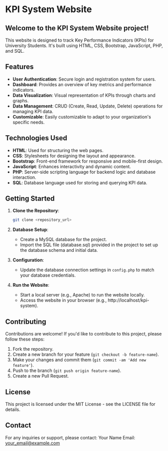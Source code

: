 # KPI System Website

## Welcome to the KPI System Website project!
This website is designed to track Key Performance Indicators (KPIs) for University Students. It's built using HTML, CSS, Bootstrap, JavaScript, PHP, and SQL.

## Features
- **User Authentication**: Secure login and registration system for users.
- **Dashboard**: Provides an overview of key metrics and performance indicators.
- **Data Visualization**: Visual representation of KPIs through charts and graphs.
- **Data Management**: CRUD (Create, Read, Update, Delete) operations for managing KPI data.
- **Customizable**: Easily customizable to adapt to your organization's specific needs.

## Technologies Used
- **HTML**: Used for structuring the web pages.
- **CSS**: Stylesheets for designing the layout and appearance.
- **Bootstrap**: Front-end framework for responsive and mobile-first design.
- **JavaScript**: Enhances interactivity and dynamic content.
- **PHP**: Server-side scripting language for backend logic and database interaction.
- **SQL**: Database language used for storing and querying KPI data.

## Getting Started
1. **Clone the Repository**: 
   ```bash
   git clone <repository_url>
   
2. **Database Setup**:
   - Create a MySQL database for the project.
   - Import the SQL file (database.sql) provided in the project to set up the database schema and initial data.
   
3. **Configuration**:
   - Update the database connection settings in `config.php` to match your database credentials.
   
4. **Run the Website**:
   - Start a local server (e.g., Apache) to run the website locally.
   - Access the website in your browser (e.g., http://localhost/kpi-system).

## Contributing
Contributions are welcome! If you'd like to contribute to this project, please follow these steps:
1. Fork the repository.
2. Create a new branch for your feature (`git checkout -b feature-name`).
3. Make your changes and commit them (`git commit -am 'Add new feature'`).
4. Push to the branch (`git push origin feature-name`).
5. Create a new Pull Request.

## License
This project is licensed under the MIT License - see the LICENSE file for details.

## Contact
For any inquiries or support, please contact:
Your Name
Email: your_email@example.com
